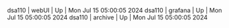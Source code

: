 dsa110 | webUI | Up | Mon Jul 15 05:00:05 2024
dsa110 | grafana | Up | Mon Jul 15 05:00:05 2024
dsa110 | archive | Up | Mon Jul 15 05:00:05 2024
